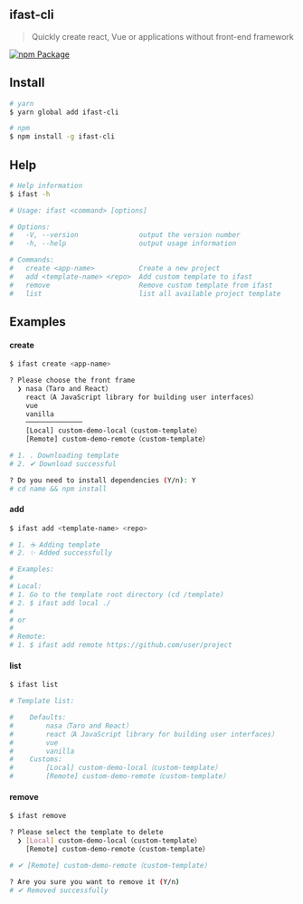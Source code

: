 ## ifast-cli

> Quickly create react, Vue or applications without front-end framework

[![npm Package](https://img.shields.io/npm/v/ifast-cli.svg)](https://www.npmjs.org/package/ifast-cli)

## Install
```bash
# yarn
$ yarn global add ifast-cli

# npm
$ npm install -g ifast-cli
```

## Help

```bash
# Help information
$ ifast -h

# Usage: ifast <command> [options]

# Options:
#   -V, --version               output the version number
#   -h, --help                  output usage information

# Commands:
#   create <app-name>           Create a new project
#   add <template-name> <repo>  Add custom template to ifast
#   remove                      Remove custom template from ifast
#   list                        list all available project template
```

## Examples

#### create
```bash
$ ifast create <app-name>

? Please choose the front frame
  ❯ nasa（Taro and React）
    react（A JavaScript library for building user interfaces）
    vue
    vanilla
    ──────────────
    [Local] custom-demo-local（custom-template）
    [Remote] custom-demo-remote（custom-template）

# 1. . Downloading template
# 2. ✔ Download successful

? Do you need to install dependencies (Y/n): Y
# cd name && npm install
```

#### add
```bash
$ ifast add <template-name> <repo>

# 1. ☕️ Adding template
# 2. ✨ Added successfully

# Examples:
#
# Local:
# 1. Go to the template root directory (cd /template)
# 2. $ ifast add local ./
#
# or
#
# Remote:
# 1. $ ifast add remote https://github.com/user/project
```

#### list
```bash
$ ifast list

# Template list:

#    Defaults:
#        nasa（Taro and React）
#        react（A JavaScript library for building user interfaces）
#        vue
#        vanilla
#    Customs:
#        [Local] custom-demo-local（custom-template）
#        [Remote] custom-demo-remote（custom-template）

```

#### remove
```bash
$ ifast remove

? Please select the template to delete
  ❯ [Local] custom-demo-local（custom-template）
    [Remote] custom-demo-remote（custom-template）

# ✔ [Remote] custom-demo-remote（custom-template）

? Are you sure you want to remove it (Y/n)
# ✔ Removed successfully
```